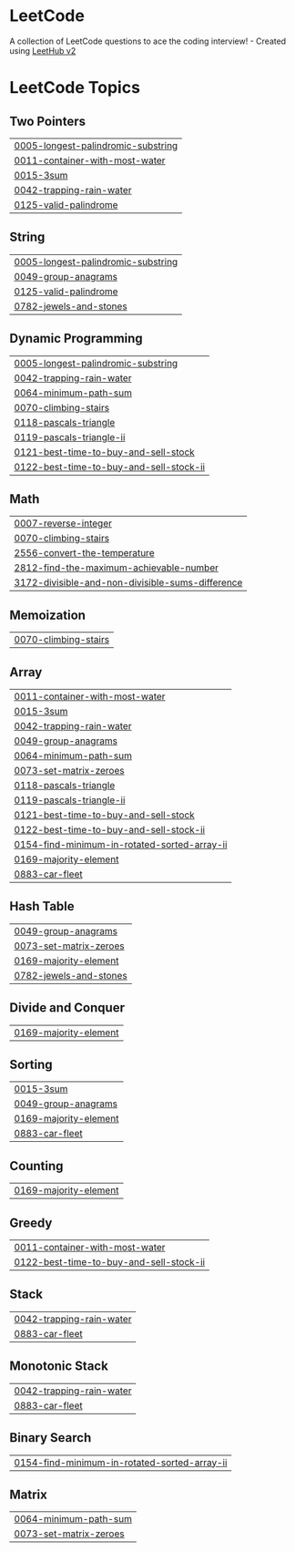 # LeetCode
A collection of LeetCode questions to ace the coding interview! - Created using [LeetHub v2](https://github.com/arunbhardwaj/LeetHub-2.0)

<!---LeetCode Topics Start-->
# LeetCode Topics
## Two Pointers
|  |
| ------- |
| [0005-longest-palindromic-substring](https://github.com/vikneshkumargj/LeetCode/tree/master/0005-longest-palindromic-substring) |
| [0011-container-with-most-water](https://github.com/vikneshkumargj/LeetCode/tree/master/0011-container-with-most-water) |
| [0015-3sum](https://github.com/vikneshkumargj/LeetCode/tree/master/0015-3sum) |
| [0042-trapping-rain-water](https://github.com/vikneshkumargj/LeetCode/tree/master/0042-trapping-rain-water) |
| [0125-valid-palindrome](https://github.com/vikneshkumargj/LeetCode/tree/master/0125-valid-palindrome) |
## String
|  |
| ------- |
| [0005-longest-palindromic-substring](https://github.com/vikneshkumargj/LeetCode/tree/master/0005-longest-palindromic-substring) |
| [0049-group-anagrams](https://github.com/vikneshkumargj/LeetCode/tree/master/0049-group-anagrams) |
| [0125-valid-palindrome](https://github.com/vikneshkumargj/LeetCode/tree/master/0125-valid-palindrome) |
| [0782-jewels-and-stones](https://github.com/vikneshkumargj/LeetCode/tree/master/0782-jewels-and-stones) |
## Dynamic Programming
|  |
| ------- |
| [0005-longest-palindromic-substring](https://github.com/vikneshkumargj/LeetCode/tree/master/0005-longest-palindromic-substring) |
| [0042-trapping-rain-water](https://github.com/vikneshkumargj/LeetCode/tree/master/0042-trapping-rain-water) |
| [0064-minimum-path-sum](https://github.com/vikneshkumargj/LeetCode/tree/master/0064-minimum-path-sum) |
| [0070-climbing-stairs](https://github.com/vikneshkumargj/LeetCode/tree/master/0070-climbing-stairs) |
| [0118-pascals-triangle](https://github.com/vikneshkumargj/LeetCode/tree/master/0118-pascals-triangle) |
| [0119-pascals-triangle-ii](https://github.com/vikneshkumargj/LeetCode/tree/master/0119-pascals-triangle-ii) |
| [0121-best-time-to-buy-and-sell-stock](https://github.com/vikneshkumargj/LeetCode/tree/master/0121-best-time-to-buy-and-sell-stock) |
| [0122-best-time-to-buy-and-sell-stock-ii](https://github.com/vikneshkumargj/LeetCode/tree/master/0122-best-time-to-buy-and-sell-stock-ii) |
## Math
|  |
| ------- |
| [0007-reverse-integer](https://github.com/vikneshkumargj/LeetCode/tree/master/0007-reverse-integer) |
| [0070-climbing-stairs](https://github.com/vikneshkumargj/LeetCode/tree/master/0070-climbing-stairs) |
| [2556-convert-the-temperature](https://github.com/vikneshkumargj/LeetCode/tree/master/2556-convert-the-temperature) |
| [2812-find-the-maximum-achievable-number](https://github.com/vikneshkumargj/LeetCode/tree/master/2812-find-the-maximum-achievable-number) |
| [3172-divisible-and-non-divisible-sums-difference](https://github.com/vikneshkumargj/LeetCode/tree/master/3172-divisible-and-non-divisible-sums-difference) |
## Memoization
|  |
| ------- |
| [0070-climbing-stairs](https://github.com/vikneshkumargj/LeetCode/tree/master/0070-climbing-stairs) |
## Array
|  |
| ------- |
| [0011-container-with-most-water](https://github.com/vikneshkumargj/LeetCode/tree/master/0011-container-with-most-water) |
| [0015-3sum](https://github.com/vikneshkumargj/LeetCode/tree/master/0015-3sum) |
| [0042-trapping-rain-water](https://github.com/vikneshkumargj/LeetCode/tree/master/0042-trapping-rain-water) |
| [0049-group-anagrams](https://github.com/vikneshkumargj/LeetCode/tree/master/0049-group-anagrams) |
| [0064-minimum-path-sum](https://github.com/vikneshkumargj/LeetCode/tree/master/0064-minimum-path-sum) |
| [0073-set-matrix-zeroes](https://github.com/vikneshkumargj/LeetCode/tree/master/0073-set-matrix-zeroes) |
| [0118-pascals-triangle](https://github.com/vikneshkumargj/LeetCode/tree/master/0118-pascals-triangle) |
| [0119-pascals-triangle-ii](https://github.com/vikneshkumargj/LeetCode/tree/master/0119-pascals-triangle-ii) |
| [0121-best-time-to-buy-and-sell-stock](https://github.com/vikneshkumargj/LeetCode/tree/master/0121-best-time-to-buy-and-sell-stock) |
| [0122-best-time-to-buy-and-sell-stock-ii](https://github.com/vikneshkumargj/LeetCode/tree/master/0122-best-time-to-buy-and-sell-stock-ii) |
| [0154-find-minimum-in-rotated-sorted-array-ii](https://github.com/vikneshkumargj/LeetCode/tree/master/0154-find-minimum-in-rotated-sorted-array-ii) |
| [0169-majority-element](https://github.com/vikneshkumargj/LeetCode/tree/master/0169-majority-element) |
| [0883-car-fleet](https://github.com/vikneshkumargj/LeetCode/tree/master/0883-car-fleet) |
## Hash Table
|  |
| ------- |
| [0049-group-anagrams](https://github.com/vikneshkumargj/LeetCode/tree/master/0049-group-anagrams) |
| [0073-set-matrix-zeroes](https://github.com/vikneshkumargj/LeetCode/tree/master/0073-set-matrix-zeroes) |
| [0169-majority-element](https://github.com/vikneshkumargj/LeetCode/tree/master/0169-majority-element) |
| [0782-jewels-and-stones](https://github.com/vikneshkumargj/LeetCode/tree/master/0782-jewels-and-stones) |
## Divide and Conquer
|  |
| ------- |
| [0169-majority-element](https://github.com/vikneshkumargj/LeetCode/tree/master/0169-majority-element) |
## Sorting
|  |
| ------- |
| [0015-3sum](https://github.com/vikneshkumargj/LeetCode/tree/master/0015-3sum) |
| [0049-group-anagrams](https://github.com/vikneshkumargj/LeetCode/tree/master/0049-group-anagrams) |
| [0169-majority-element](https://github.com/vikneshkumargj/LeetCode/tree/master/0169-majority-element) |
| [0883-car-fleet](https://github.com/vikneshkumargj/LeetCode/tree/master/0883-car-fleet) |
## Counting
|  |
| ------- |
| [0169-majority-element](https://github.com/vikneshkumargj/LeetCode/tree/master/0169-majority-element) |
## Greedy
|  |
| ------- |
| [0011-container-with-most-water](https://github.com/vikneshkumargj/LeetCode/tree/master/0011-container-with-most-water) |
| [0122-best-time-to-buy-and-sell-stock-ii](https://github.com/vikneshkumargj/LeetCode/tree/master/0122-best-time-to-buy-and-sell-stock-ii) |
## Stack
|  |
| ------- |
| [0042-trapping-rain-water](https://github.com/vikneshkumargj/LeetCode/tree/master/0042-trapping-rain-water) |
| [0883-car-fleet](https://github.com/vikneshkumargj/LeetCode/tree/master/0883-car-fleet) |
## Monotonic Stack
|  |
| ------- |
| [0042-trapping-rain-water](https://github.com/vikneshkumargj/LeetCode/tree/master/0042-trapping-rain-water) |
| [0883-car-fleet](https://github.com/vikneshkumargj/LeetCode/tree/master/0883-car-fleet) |
## Binary Search
|  |
| ------- |
| [0154-find-minimum-in-rotated-sorted-array-ii](https://github.com/vikneshkumargj/LeetCode/tree/master/0154-find-minimum-in-rotated-sorted-array-ii) |
## Matrix
|  |
| ------- |
| [0064-minimum-path-sum](https://github.com/vikneshkumargj/LeetCode/tree/master/0064-minimum-path-sum) |
| [0073-set-matrix-zeroes](https://github.com/vikneshkumargj/LeetCode/tree/master/0073-set-matrix-zeroes) |
<!---LeetCode Topics End-->